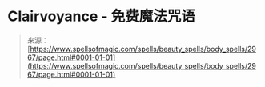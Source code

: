 <!--yml

category: 未分类

date: 2024-06-12 18:36:40

-->

# Clairvoyance - 免费魔法咒语

> 来源：[https://www.spellsofmagic.com/spells/beauty_spells/body_spells/2967/page.html#0001-01-01](https://www.spellsofmagic.com/spells/beauty_spells/body_spells/2967/page.html#0001-01-01)
